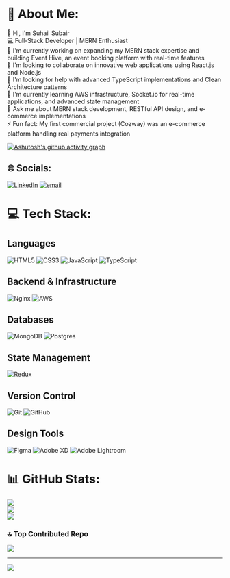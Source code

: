 # 💫 About Me:
👋 Hi, I'm Suhail Subair<br>💻 Full-Stack Developer | MERN Enthusiast<br>🔭 I'm currently working on expanding my MERN stack expertise and building Event Hive, an event booking platform with real-time features<br>👯 I'm looking to collaborate on innovative web applications using React.js and Node.js<br>🤝 I'm looking for help with advanced TypeScript implementations and Clean Architecture patterns<br>🌱 I'm currently learning AWS infrastructure, Socket.io for real-time applications, and advanced state management<br>💬 Ask me about MERN stack development, RESTful API design, and e-commerce implementations<br>⚡ Fun fact: My first commercial project (Cozway) was an e-commerce platform handling real payments integration

[![Ashutosh's github activity graph](https://github-readme-activity-graph.vercel.app/graph?username=Suhailsubair007&bg_color=000000&color=ffffff&line=ffffff&point=44ff00&area=true&hide_border=true)](https://github.com/ashutosh00710/github-readme-activity-graph)

## 🌐 Socials:
[![LinkedIn](https://img.shields.io/badge/LinkedIn-%230077B5.svg?logo=linkedin&logoColor=white)](https://linkedin.com/in/https://www.linkedin.com/in/suhail-subair/) [![email](https://img.shields.io/badge/Email-D14836?logo=gmail&logoColor=white)](mailto:suhailsubair04@gmail.com) 

# 💻 Tech Stack:

## Languages
![HTML5](https://img.shields.io/badge/html5-%23E34F26.svg?style=for-the-badge&logo=html5&logoColor=white)
![CSS3](https://img.shields.io/badge/css3-%231572B6.svg?style=for-the-badge&logo=css3&logoColor=white)
![JavaScript](https://img.shields.io/badge/javascript-%23323330.svg?style=for-the-badge&logo=javascript&logoColor=%23F7DF1E)
![TypeScript](https://img.shields.io/badge/typescript-%23007ACC.svg?style=for-the-badge&logo=typescript&logoColor=white)

## Backend & Infrastructure
![Nginx](https://img.shields.io/badge/nginx-%23009639.svg?style=for-the-badge&logo=nginx&logoColor=white)
![AWS](https://img.shields.io/badge/AWS-%23FF9900.svg?style=for-the-badge&logo=amazon-aws&logoColor=white)

## Databases
![MongoDB](https://img.shields.io/badge/MongoDB-%234ea94b.svg?style=for-the-badge&logo=mongodb&logoColor=white)
![Postgres](https://img.shields.io/badge/postgres-%23316192.svg?style=for-the-badge&logo=postgresql&logoColor=white)

## State Management
![Redux](https://img.shields.io/badge/redux-%23593d88.svg?style=for-the-badge&logo=redux&logoColor=white)

## Version Control
![Git](https://img.shields.io/badge/git-%23F05033.svg?style=for-the-badge&logo=git&logoColor=white)
![GitHub](https://img.shields.io/badge/github-%23121011.svg?style=for-the-badge&logo=github&logoColor=white)

## Design Tools
![Figma](https://img.shields.io/badge/figma-%23F24E1E.svg?style=for-the-badge&logo=figma&logoColor=white)
![Adobe XD](https://img.shields.io/badge/Adobe%20XD-470137?style=for-the-badge&logo=Adobe%20XD&logoColor=#FF61F6)
![Adobe Lightroom](https://img.shields.io/badge/Adobe%20Lightroom-31A8FF.svg?style=for-the-badge&logo=Adobe%20Lightroom&logoColor=white)
# 📊 GitHub Stats:
![](https://github-readme-stats.vercel.app/api?username=Suhailsubair007&theme=dark&hide_border=false&include_all_commits=true&count_private=true)<br/>
![](https://nirzak-streak-stats.vercel.app/?user=Suhailsubair007&theme=dark&hide_border=false)<br/>
![](https://github-readme-stats.vercel.app/api/top-langs/?username=Suhailsubair007&theme=dark&hide_border=false&include_all_commits=true&count_private=true&layout=compact)

### 🔝 Top Contributed Repo
![](https://github-contributor-stats.vercel.app/api?username=Suhailsubair007&limit=5&theme=dark&combine_all_yearly_contributions=true)

---
[![](https://visitcount.itsvg.in/api?id=Suhailsubair007&icon=0&color=1)](https://visitcount.itsvg.in)


<!-- Proudly created with GPRM ( https://gprm.itsvg.in ) -->
